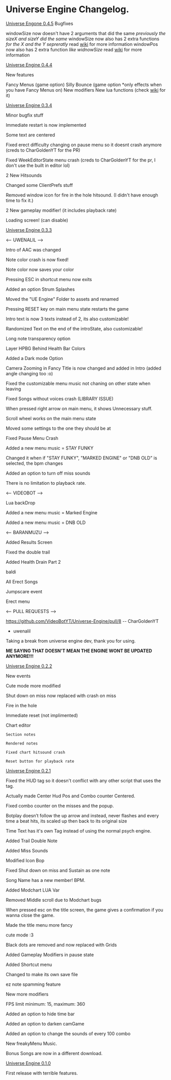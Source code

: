 # Universe Engine Changelog.

[Universe Engone 0.4.5](https://github.com/VideoBotYT/Universe-Engine/releases/tag/0.4.5)
Bugfixes

windowSize now doesn't have 2 arguments that did the same _previously the sizeX and sizeY did the same_
windowSize now also has 2 extra functions _for the X and the Y sepreratly_ read [wiki](https://github.com/VideoBotYT/Universe-Engine/wik) for more information
windowPos now also has 2 extra function _like widnowSize_  read [wiki](https://github.com/VideoBotYT/Universe-Engine/wik) for more information

[Universe Engine 0.4.4](https://github.com/VideoBotYT/Universe-Engine/releases/tag/0.4.4)

New features

Fancy Menus (game option)
Silly Bounce (game option *only effects when you have Fancy Menus on)
New modifiers
New lua functions (check [wiki](https://github.com/VideoBotYT/Universe-Engine/wiki) for it)

[Universe Engine 0.3.4](https://github.com/VideoBotYT/Universe-Engine/releases/tag/0.3.4)

Minor bugfix stuff

Immediate restart is now implemented

Some text are centered

Fixed erect difficulty changing on pause menu so it doesnt crash anymore (creds to CharGoldenYT for the PR)

Fixed WeekEditorState menu crash (creds to CharGoldenYT for the pr, I don't use the built in editor lol)

2 New Hitsounds

Changed some ClientPrefs stuff

Removed window icon for fire in the hole hitsound. (I didn't have enough time to fix it.)

2 New gameplay modifier! (it includes playback rate)

Loading screen! (can disable)


[Universe Engine 0.3.3](https://github.com/VideoBotYT/Universe-Engine/releases/tag/0.3.3)

<-- UWENALIL -->


Intro of AAC was changed

Note color crash is now fixed!

Note color now saves your color

Pressing ESC in shortcut menu now exits

Added an option Strum Splashes

Moved the "UE Engine" Folder to assets and renamed

Pressing RESET key on main menu state restarts the game

Intro text is now 3 texts instead of 2, its also customizable!

Randomized Text on the end of the introState, also customizable!

Long note transparency option

Layer HPBG Behind Health Bar Colors

Added a Dark mode Option

Camera Zooming in Fancy Title is now changed and added in Intro (added angle changing too :o)

Fixed the customizable menu music not chaning on other state when leaving

Fixed Songs without voices crash (LIBRARY ISSUE)

When pressed right arrow on main menu, it shows Unnecessary stuff.

Scroll wheel works on the main menu state

Moved some settings to the one they should be at

Fixed Pause Menu Crash

Added a new menu music = STAY FUNKY

Changed it when if "STAY FUNKY", "MARKED ENGINE" or "DNB OLD" is selected, the bpm changes

Added an option to turn off miss sounds

There is no limitation to playback rate.


<-- VIDEOBOT -->


Lua backDrop

Added a new menu music = Marked Engine

Added a new menu music = DNB OLD


<-- BARANMUZU -->


Added Results Screen

Fixed the double trail

Added Health Drain Part 2

baldi

All Erect Songs

Jumpscare event

Erect menu



<-- PULL REQUESTS -->

https://github.com/VideoBotYT/Universe-Engine/pull/8 -- CharGoldenYT


* uwenalil

Taking a break from universe engine dev, thank you for using.

**ME SAYING THAT DOESN'T MEAN THE ENGINE WONT BE UPDATED ANYMORE!!!**


[Universe Engine 0.2.2](https://github.com/VideoBotYT/Universe-Engine/releases/tag/0.2.2)


New events

Cute mode more modified

Shut down on miss now replaced with crash on miss

Fire in the hole

Immediate reset (not implimented)

Chart editor

    Section notes
    
    Rendered notes
    
    Fixed chart hitsound crash
    
    Reset button for playback rate


[Universe Engine 0.2.1](https://github.com/VideoBotYT/Universe-Engine/releases/tag/0.2.1)


Fixed the HUD tag so it doesn't conflict with any other script that uses the tag.

Actually made Center Hud Pos and Combo counter Centered.

Fixed combo counter on the misses and the popup.

Botplay doesn’t follow the up arrow and instead, never flashes and every time a beat hits, its scaled up then back to its original size

Time Text has it's own Tag instead of using the normal psych engine.

Added Trail Double Note

Added Miss Sounds

Modified Icon Bop

Fixed Shut down on miss and Sustain as one note

Song Name has a new member! BPM.


Added Modchart LUA Var

Removed Middle scroll due to Modchart bugs

When pressed esc on the title screen, the game gives a confirmation if you wanna close the game.

Made the title menu more fancy

cute mode :3

Black dots are removed and now replaced with Grids

Added Gameplay Modifiers in pause state

Added Shortcut menu

Changed to make its own save file

ez note spamming feature

New more modifiers

FPS limit minimum: 15, maximum: 360


Added an option to hide time bar

Added an option to darken camGame

Added an option to change the sounds of every 100 combo


New freakyMenu Music.

Bonus Songs are now in a different download.


[Universe Engine 0.1.0](https://github.com/VideoBotYT/Universe-Engine/releases/tag/0.1.0)

First release with terrible features.